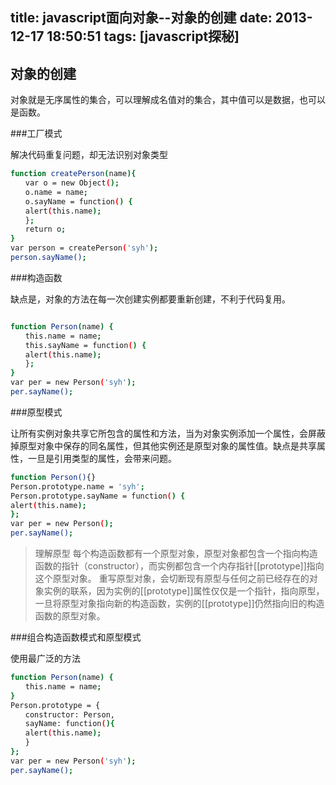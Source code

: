 title: javascript面向对象--对象的创建
date: 2013-12-17 18:50:51
tags: [javascript探秘]
---

对象的创建
----------------------

对象就是无序属性的集合，可以理解成名值对的集合，其中值可以是数据，也可以是函数。

###工厂模式

解决代码重复问题，却无法识别对象类型

```sh
function createPerson(name){
　　var o = new Object();
　　o.name = name;
　　o.sayName = function() {
　　alert(this.name);
　　};
　　return o;
}
var person = createPerson('syh');
person.sayName();
```
<!--more-->
###构造函数

缺点是，对象的方法在每一次创建实例都要重新创建，不利于代码复用。

```sh

function Person(name) {
　　this.name = name;
　　this.sayName = function() {
　　alert(this.name);
　　};
}
var per = new Person('syh');
per.sayName();
```

###原型模式

让所有实例对象共享它所包含的属性和方法，当为对象实例添加一个属性，会屏蔽掉原型对象中保存的同名属性，但其他实例还是原型对象的属性值。缺点是共享属性，一旦是引用类型的属性，会带来问题。

```sh
function Person(){}
Person.prototype.name = 'syh';
Person.prototype.sayName = function() {
alert(this.name);
};
var per = new Person();
per.sayName();
```

> 理解原型
> 每个构造函数都有一个原型对象，原型对象都包含一个指向构造函数的指针（constructor），而实例都包含一个内存指针[[prototype]]指向这个原型对象。
> 重写原型对象，会切断现有原型与任何之前已经存在的对象实例的联系，因为实例的[[prototype]]属性仅仅是一个指针，指向原型，一旦将原型对象指向新的构造函数，实例的[[prototype]]仍然指向旧的构造函数的原型对象。

###组合构造函数模式和原型模式

使用最广泛的方法

```sh
function Person(name) {
　　this.name = name;
}
Person.prototype = {
　　constructor: Person,
　　sayName: function(){
　　alert(this.name);
　　}
};
var per = new Person('syh');
per.sayName();
```

